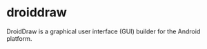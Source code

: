 droiddraw
=========

DroidDraw is a graphical user interface (GUI) builder for the Android platform.
